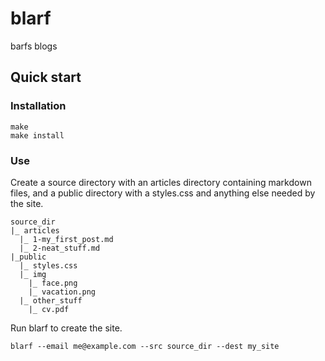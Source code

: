 # blarf

barfs blogs

## Quick start

### Installation

```
make
make install
```

### Use

Create a source directory with an articles directory containing markdown files, and a public directory with a styles.css and anything else needed by the site.

```
source_dir
|_ articles
  |_ 1-my_first_post.md
  |_ 2-neat_stuff.md
|_public
  |_ styles.css
  |_ img
    |_ face.png
    |_ vacation.png
  |_ other_stuff
    |_ cv.pdf
```

Run blarf to create the site.

```
blarf --email me@example.com --src source_dir --dest my_site
```
